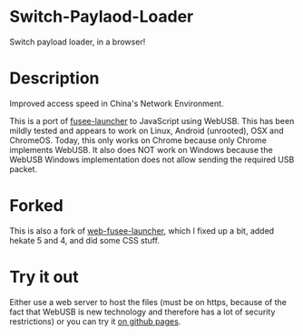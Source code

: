 # Switch-Paylaod-Loader

Switch payload loader, in a browser!

# Description

Improved access speed in China's Network Environment.

This is a port of [fusee-launcher](https://github.com/reswitched/fusee-launcher) to JavaScript using WebUSB. This has been mildly tested and appears to work on Linux, Android (unrooted), OSX and ChromeOS. Today, this only works on Chrome because only Chrome implements WebUSB. It also does NOT work on Windows because the WebUSB Windows implementation does not allow sending the required USB packet.

# Forked

This is also a fork of [web-fusee-launcher](https://github.com/atlas44/web-fusee-launcher), which I fixed up a bit, added hekate 5 and 4, and did some CSS stuff.

# Try it out

Either use a web server to host the files (must be on https, because of the fact that WebUSB is new technology and therefore has a lot of security restrictions) or you can try it [on github pages](https://elijahzawesome.github.io/web-cfw-loader/).
